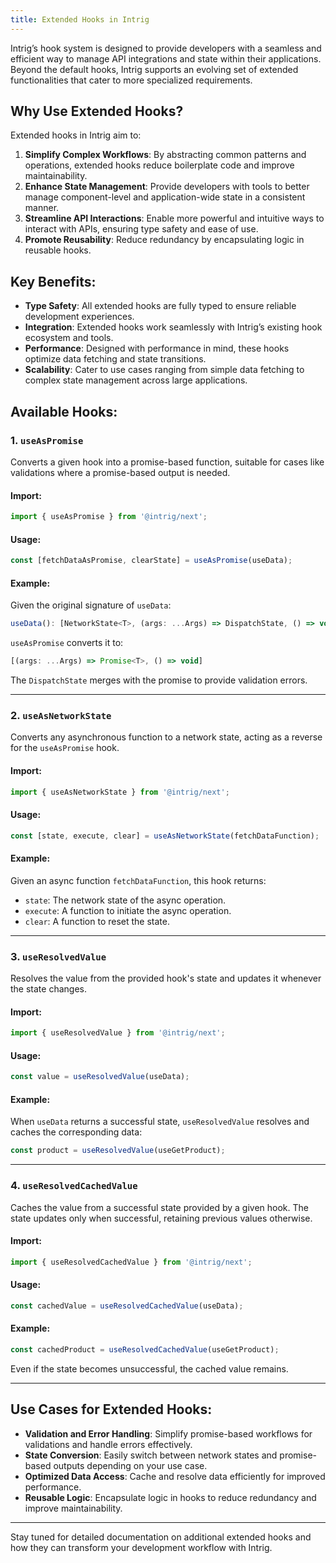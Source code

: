 ```yaml
---
title: Extended Hooks in Intrig
---
```


Intrig’s hook system is designed to provide developers with a seamless and efficient way to manage API integrations and state within their applications. Beyond the default hooks, Intrig supports an evolving set of extended functionalities that cater to more specialized requirements.

## Why Use Extended Hooks?
Extended hooks in Intrig aim to:

1. **Simplify Complex Workflows**: By abstracting common patterns and operations, extended hooks reduce boilerplate code and improve maintainability.
2. **Enhance State Management**: Provide developers with tools to better manage component-level and application-wide state in a consistent manner.
3. **Streamline API Interactions**: Enable more powerful and intuitive ways to interact with APIs, ensuring type safety and ease of use.
4. **Promote Reusability**: Reduce redundancy by encapsulating logic in reusable hooks.

## Key Benefits:
- **Type Safety**: All extended hooks are fully typed to ensure reliable development experiences.
- **Integration**: Extended hooks work seamlessly with Intrig’s existing hook ecosystem and tools.
- **Performance**: Designed with performance in mind, these hooks optimize data fetching and state transitions.
- **Scalability**: Cater to use cases ranging from simple data fetching to complex state management across large applications.

## Available Hooks:

### 1. `useAsPromise`

Converts a given hook into a promise-based function, suitable for cases like validations where a promise-based output is needed.

#### Import:
```javascript
import { useAsPromise } from '@intrig/next';
```

#### Usage:
```javascript
const [fetchDataAsPromise, clearState] = useAsPromise(useData);
```

#### Example:
Given the original signature of `useData`:
```javascript
useData(): [NetworkState<T>, (args: ...Args) => DispatchState, () => void]
```
`useAsPromise` converts it to:
```javascript
[(args: ...Args) => Promise<T>, () => void]
```
The `DispatchState` merges with the promise to provide validation errors.

---

### 2. `useAsNetworkState`

Converts any asynchronous function to a network state, acting as a reverse for the `useAsPromise` hook.

#### Import:
```javascript
import { useAsNetworkState } from '@intrig/next';
```

#### Usage:
```javascript
const [state, execute, clear] = useAsNetworkState(fetchDataFunction);
```

#### Example:
Given an async function `fetchDataFunction`, this hook returns:
- `state`: The network state of the async operation.
- `execute`: A function to initiate the async operation.
- `clear`: A function to reset the state.

---

### 3. `useResolvedValue`

Resolves the value from the provided hook's state and updates it whenever the state changes.

#### Import:
```javascript
import { useResolvedValue } from '@intrig/next';
```

#### Usage:
```javascript
const value = useResolvedValue(useData);
```

#### Example:
When `useData` returns a successful state, `useResolvedValue` resolves and caches the corresponding data:
```javascript
const product = useResolvedValue(useGetProduct);
```

---

### 4. `useResolvedCachedValue`

Caches the value from a successful state provided by a given hook. The state updates only when successful, retaining previous values otherwise.

#### Import:
```javascript
import { useResolvedCachedValue } from '@intrig/next';
```

#### Usage:
```javascript
const cachedValue = useResolvedCachedValue(useData);
```

#### Example:
```javascript
const cachedProduct = useResolvedCachedValue(useGetProduct);
```
Even if the state becomes unsuccessful, the cached value remains.

---

## Use Cases for Extended Hooks:
- **Validation and Error Handling**: Simplify promise-based workflows for validations and handle errors effectively.
- **State Conversion**: Easily switch between network states and promise-based outputs depending on your use case.
- **Optimized Data Access**: Cache and resolve data efficiently for improved performance.
- **Reusable Logic**: Encapsulate logic in hooks to reduce redundancy and improve maintainability.

---

Stay tuned for detailed documentation on additional extended hooks and how they can transform your development workflow with Intrig.

